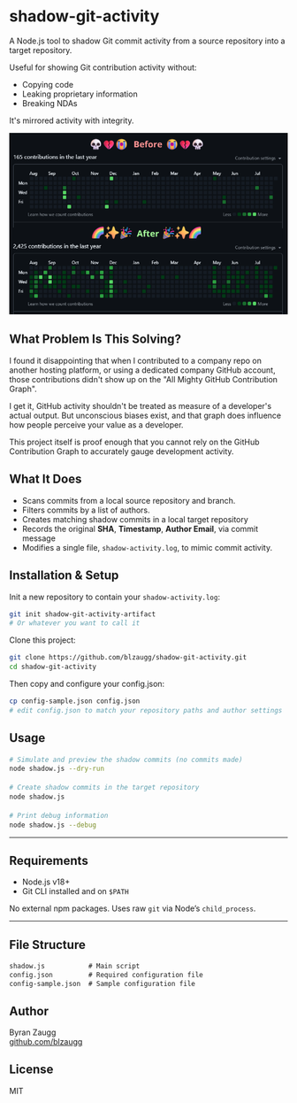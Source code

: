 # shadow-git-activity

A Node.js tool to shadow Git commit activity from a source repository into a
target repository.

Useful for showing Git contribution activity without:

- Copying code
- Leaking proprietary information
- Breaking NDAs

It's mirrored activity with integrity.

![Before & after screenshots of the GitHub Contribution Graph](./assets/before-and-after.png)

## What Problem Is This Solving?

I found it disappointing that when I contributed to a company repo on
another hosting platform, or using a dedicated company GitHub account, those
contributions didn't show up on the "All Mighty GitHub Contribution Graph".

I get it, GitHub activity shouldn't be treated as measure of a developer's
actual output. But unconscious biases exist, and that graph does influence how
people perceive your value as a developer.

This project itself is proof enough that you cannot rely on the GitHub
Contribution Graph to accurately gauge development activity.

## What It Does

- Scans commits from a local source repository and branch.
- Filters commits by a list of authors.
- Creates matching shadow commits in a local target repository
- Records the original **SHA**, **Timestamp**, **Author Email**, via commit message
- Modifies a single file, `shadow-activity.log`, to mimic commit activity.

## Installation & Setup

Init a new repository to contain your `shadow-activity.log`:

```bash
git init shadow-git-activity-artifact
# Or whatever you want to call it
```

Clone this project:

```bash
git clone https://github.com/blzaugg/shadow-git-activity.git
cd shadow-git-activity
```

Then copy and configure your config.json:

```bash
cp config-sample.json config.json
# edit config.json to match your repository paths and author settings
```

## Usage

```bash
# Simulate and preview the shadow commits (no commits made)
node shadow.js --dry-run

# Create shadow commits in the target repository
node shadow.js

# Print debug information
node shadow.js --debug
```

---

## Requirements

- Node.js v18+
- Git CLI installed and on `$PATH`

No external npm packages. Uses raw `git` via Node’s `child_process`.

---

## File Structure

```
shadow.js           # Main script
config.json         # Required configuration file
config-sample.json  # Sample configuration file
```

## Author

Byran Zaugg  
[github.com/blzaugg](https://github.com/blzaugg)

## License

MIT
